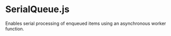 SerialQueue.js
==============

Enables serial processing of enqueued items using an asynchronous worker function.
